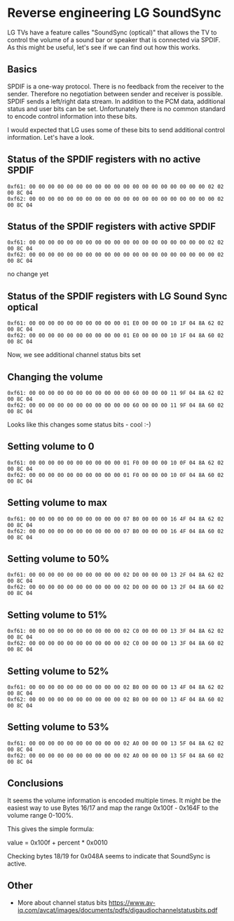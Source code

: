 # Reverse engineering LG SoundSync

LG TVs have a feature calles "SoundSync (optical)" that allows the TV to control the
volume of a sound bar or speaker that is connected via SPDIF.
As this might be useful, let's see if we can find out how this works.

## Basics

SPDIF is a one-way protocol. There is no feedback from the receiver to the sender.
Therefore no negotiation between sender and receiver is possible. SPDIF sends a 
left/right data stream. In addition to the PCM data, additional status and user bits
can be set. Unfortunately there is no common standard to encode control information 
into these bits.

I would expected that LG uses some of these bits to send additional control information.
Let's have a look.

## Status of the SPDIF registers with no active SPDIF

```
0xf61: 00 00 00 00 00 00 00 00 00 00 00 00 00 00 00 00 00 00 00 02 02 00 8C 04
0xf62: 00 00 00 00 00 00 00 00 00 00 00 00 00 00 00 00 00 00 00 00 02 00 8C 04
```

## Status of the SPDIF registers with active SPDIF

```
0xf61: 00 00 00 00 00 00 00 00 00 00 00 00 00 00 00 00 00 00 00 02 02 00 8C 04
0xf62: 00 00 00 00 00 00 00 00 00 00 00 00 00 00 00 00 00 00 00 00 02 00 8C 04
```

no change yet

## Status of the SPDIF registers with LG Sound Sync optical

```
0xf61: 00 00 00 00 00 00 00 00 00 00 01 E0 00 00 00 10 1F 04 8A 62 02 00 8C 04
0xf62: 00 00 00 00 00 00 00 00 00 00 01 E0 00 00 00 10 1F 04 8A 60 02 00 8C 04
```

Now, we see additional channel status bits set

## Changing the volume

```
0xf61: 00 00 00 00 00 00 00 00 00 00 00 60 00 00 00 11 9F 04 8A 62 02 00 8C 04
0xf62: 00 00 00 00 00 00 00 00 00 00 00 60 00 00 00 11 9F 04 8A 60 02 00 8C 04
```

Looks like this changes some status bits - cool :-)

## Setting volume to 0

```
0xf61: 00 00 00 00 00 00 00 00 00 00 01 F0 00 00 00 10 0F 04 8A 62 02 00 8C 04
0xf62: 00 00 00 00 00 00 00 00 00 00 01 F0 00 00 00 10 0F 04 8A 60 02 00 8C 04
```

## Setting volume to max

```
0xf61: 00 00 00 00 00 00 00 00 00 00 07 B0 00 00 00 16 4F 04 8A 62 02 00 8C 04
0xf62: 00 00 00 00 00 00 00 00 00 00 07 B0 00 00 00 16 4F 04 8A 60 02 00 8C 04
```

## Setting volume to 50%

```
0xf61: 00 00 00 00 00 00 00 00 00 00 02 D0 00 00 00 13 2F 04 8A 62 02 00 8C 04
0xf62: 00 00 00 00 00 00 00 00 00 00 02 D0 00 00 00 13 2F 04 8A 60 02 00 8C 04
```

## Setting volume to 51%

```
0xf61: 00 00 00 00 00 00 00 00 00 00 02 C0 00 00 00 13 3F 04 8A 62 02 00 8C 04
0xf62: 00 00 00 00 00 00 00 00 00 00 02 C0 00 00 00 13 3F 04 8A 60 02 00 8C 04
```

## Setting volume to 52%

```
0xf61: 00 00 00 00 00 00 00 00 00 00 02 B0 00 00 00 13 4F 04 8A 62 02 00 8C 04
0xf62: 00 00 00 00 00 00 00 00 00 00 02 B0 00 00 00 13 4F 04 8A 60 02 00 8C 04
```

## Setting volume to 53%

```
0xf61: 00 00 00 00 00 00 00 00 00 00 02 A0 00 00 00 13 5F 04 8A 62 02 00 8C 04
0xf62: 00 00 00 00 00 00 00 00 00 00 02 A0 00 00 00 13 5F 04 8A 60 02 00 8C 04
```

## Conclusions

It seems the volume information is encoded multiple times. It might be the 
easiest way to use Bytes 16/17 and map the range 0x100f - 0x164F to the volume
range 0-100%.

This gives the simple formula:

value = 0x100f + percent * 0x0010

Checking bytes 18/19 for 0x048A seems to indicate that SoundSync is active.

## Other

- More about channel status bits 
https://www.av-iq.com/avcat/images/documents/pdfs/digaudiochannelstatusbits.pdf
